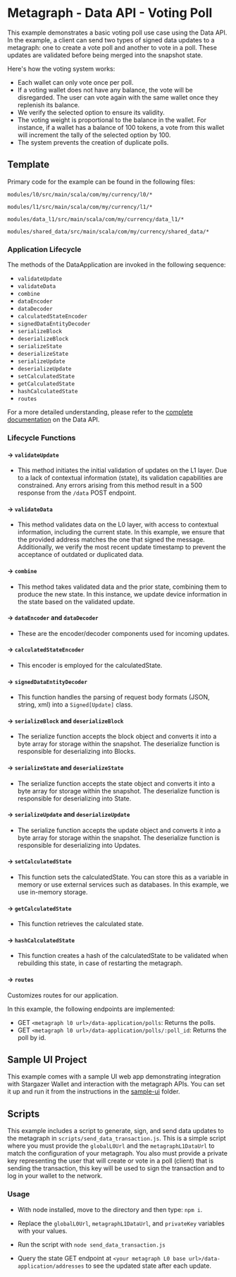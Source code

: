 # Metagraph - Data API - Voting Poll

This example demonstrates a basic voting poll use case using the Data API. In the example, a client can send two types of signed data updates to a metagraph: one to create a vote poll and another to vote in a poll. These updates are validated before being merged into the snapshot state.

Here's how the voting system works:

- Each wallet can only vote once per poll.
- If a voting wallet does not have any balance, the vote will be disregarded. The user can vote again with the same wallet once they replenish its balance.
- We verify the selected option to ensure its validity.
- The voting weight is proportional to the balance in the wallet. For instance, if a wallet has a balance of 100 tokens, a vote from this wallet will increment the tally of the selected option by 100.
- The system prevents the creation of duplicate polls.

## Template

Primary code for the example can be found in the following files:

`modules/l0/src/main/scala/com/my/currency/l0/*`

`modules/l1/src/main/scala/com/my/currency/l1/*`

`modules/data_l1/src/main/scala/com/my/currency/data_l1/*`

`modules/shared_data/src/main/scala/com/my/currency/shared_data/*`

### Application Lifecycle

The methods of the DataApplication are invoked in the following sequence:

- `validateUpdate`
- `validateData`
- `combine`
- `dataEncoder`
- `dataDecoder`
- `calculatedStateEncoder`
- `signedDataEntityDecoder`
- `serializeBlock`
- `deserializeBlock`
- `serializeState`
- `deserializeState`
- `serializeUpdate`
- `deserializeUpdate`
- `setCalculatedState`
- `getCalculatedState`
- `hashCalculatedState`
- `routes`

For a more detailed understanding, please refer to the [complete documentation](https://docs.constellationnetwork.io/sdk/frameworks/currency/data-api) on the Data API.

### Lifecycle Functions

#### -> `validateUpdate`

- This method initiates the initial validation of updates on the L1 layer. Due to a lack of contextual information (state), its validation capabilities are constrained. Any errors arising from this method result in a 500 response from the `/data` POST endpoint.

#### -> `validateData`

- This method validates data on the L0 layer, with access to contextual information, including the current state. In this example, we ensure that the provided address matches the one that signed the message. Additionally, we verify the most recent update timestamp to prevent the acceptance of outdated or duplicated data.

#### -> `combine`

- This method takes validated data and the prior state, combining them to produce the new state. In this instance, we update device information in the state based on the validated update.

#### -> `dataEncoder` and `dataDecoder`

- These are the encoder/decoder components used for incoming updates.

#### -> `calculatedStateEncoder`

- This encoder is employed for the calculatedState.

#### -> `signedDataEntityDecoder`

- This function handles the parsing of request body formats (JSON, string, xml) into a `Signed[Update]` class.

#### -> `serializeBlock` and `deserializeBlock`

- The serialize function accepts the block object and converts it into a byte array for storage within the snapshot. The deserialize function is responsible for deserializing into Blocks.

#### -> `serializeState` and `deserializeState`

- The serialize function accepts the state object and converts it into a byte array for storage within the snapshot. The deserialize function is responsible for deserializing into State.

#### -> `serializeUpdate` and `deserializeUpdate`

- The serialize function accepts the update object and converts it into a byte array for storage within the snapshot. The deserialize function is responsible for deserializing into Updates.

#### -> `setCalculatedState`

- This function sets the calculatedState. You can store this as a variable in memory or use external services such as databases. In this example, we use in-memory storage.

#### -> `getCalculatedState`

- This function retrieves the calculated state.

#### -> `hashCalculatedState`

- This function creates a hash of the calculatedState to be validated when rebuilding this state, in case of restarting the metagraph.

#### -> `routes`

Customizes routes for our application.

In this example, the following endpoints are implemented:

- GET `<metagraph l0 url>/data-application/polls`: Returns the polls.
- GET `<metagraph l0 url>/data-application/polls/:poll_id`: Returns the poll by id.

## Sample UI Project

This example comes with a sample UI web app demonstrating integration with Stargazer Wallet and interaction with the metagraph APIs. You can set it up and run it from the instructions in the [sample-ui](./sample-ui/README.md) folder.

## Scripts

This example includes a script to generate, sign, and send data updates to the metagraph in `scripts/send_data_transaction.js`. This is a simple script where you must provide the `globalL0Url` and the `metagraphL1DataUrl` to match the configuration of your metagraph. You also must provide a private key representing the user that will create or vote in a poll (client) that is sending the transaction, this key will be used to sign the transaction and to log in your wallet to the network.

### Usage

- With node installed, move to the directory and then type: `npm i`.

- Replace the `globalL0Url`, `metagraphL1DataUrl`, and `privateKey` variables with your values.

- Run the script with `node send_data_transaction.js`

- Query the state GET endpoint at `<your metagraph L0 base url>/data-application/addresses` to see the updated state after each update.




